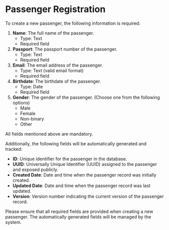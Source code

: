 
# ****Passenger Registration****

To create a new passenger, the following information is required:

1. **Name**: The full name of the passenger.
    - Type: Text
    - Required field
2. **Passport**: The passport number of the passenger.
    - Type: Text
    - Required field
3. **Email**: The email address of the passenger.
    - Type: Text (valid email format)
    - Required field
4. **Birthdate**: The birthdate of the passenger.
    - Type: Date
    - Required field
5. **Gender**: The gender of the passenger. (Choose one from the following options)
    - Male
    - Female
    - Non-binary
    - Other

All fields mentioned above are mandatory.

Additionally, the following fields will be automatically generated and tracked:

- **ID**: Unique identifier for the passenger in the database.
- **UUID**: Universally Unique Identifier (UUID) assigned to the passenger and exposed publicly.
- **Created Date**: Date and time when the passenger record was initially created.
- **Updated Date**: Date and time when the passenger record was last updated.
- **Version**: Version number indicating the current version of the passenger record.

Please ensure that all required fields are provided when creating a new passenger. The automatically generated fields will be managed by the system.

